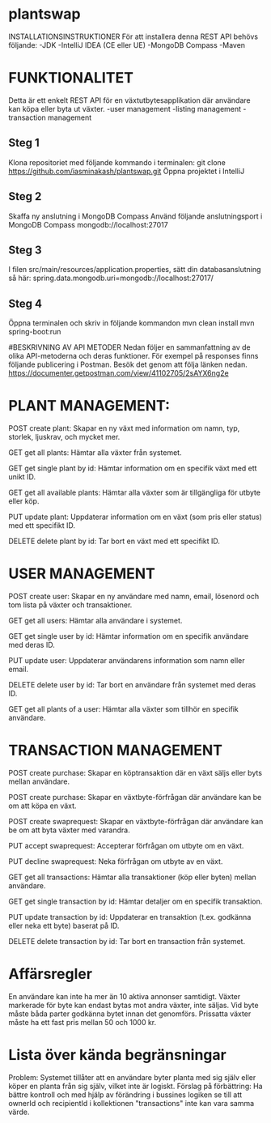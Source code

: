 # plantswap
INSTALLATIONSINSTRUKTIONER
För att installera denna REST API behövs följande:
-JDK 
-IntelliJ IDEA (CE eller UE)
-MongoDB Compass
-Maven



# FUNKTIONALITET
Detta är ett enkelt REST API för en växtutbytesapplikation där användare kan köpa eller byta ut växter.
-user management
-listing management
-transaction management


 ## Steg 1
Klona repositoriet med följande kommando i terminalen:
git clone https://github.com/iasminakash/plantswap.git
Öppna projektet i IntelliJ

 ## Steg 2
Skaffa ny anslutning i MongoDB Compass
Använd följande anslutningsport i MongoDB Compass
mongodb://localhost:27017

 ## Steg 3
I filen src/main/resources/application.properties, sätt din databasanslutning så här:
spring.data.mongodb.uri=mongodb://localhost:27017/<plantswap>

 ## Steg 4
Öppna terminalen och skriv in följande kommandon
mvn clean install
mvn spring-boot:run



#BESKRIVNING AV API METODER
Nedan följer en sammanfattning av de olika API-metoderna och deras funktioner. För exempel på responses finns följande publicering i Postman. Besök det genom att följa länken nedan.
https://documenter.getpostman.com/view/41102705/2sAYX6ng2e

# PLANT MANAGEMENT:
POST create plant: 
Skapar en ny växt med information om namn, typ, storlek, ljuskrav, och mycket mer.

GET get all plants: 
Hämtar alla växter från systemet.

GET get single plant by id: 
Hämtar information om en specifik växt med ett unikt ID.

GET get all available plants: 
Hämtar alla växter som är tillgängliga för utbyte eller köp.

PUT update plant: 
Uppdaterar information om en växt (som pris eller status) med ett specifikt ID.

DELETE delete plant by id: 
Tar bort en växt med ett specifikt ID.

# USER MANAGEMENT
POST create user: 
Skapar en ny användare med namn, email, lösenord och tom lista på växter och transaktioner.

GET get all users: 
Hämtar alla användare i systemet.

GET get single user by id: 
Hämtar information om en specifik användare med deras ID.

PUT update user: 
Uppdaterar användarens information som namn eller email.

DELETE delete user by id: 
Tar bort en användare från systemet med deras ID.

GET get all plants of a user: 
Hämtar alla växter som tillhör en specifik användare.

# TRANSACTION MANAGEMENT
POST create purchase: 
Skapar en köptransaktion där en växt säljs eller byts mellan användare.

POST create purchase: 
Skapar en växtbyte-förfrågan där användare kan be om att köpa en växt.

POST create swaprequest: 
Skapar en växtbyte-förfrågan där användare kan be om att byta växter med varandra.

PUT accept swaprequest: 
Accepterar förfrågan om utbyte om en växt.

PUT decline swaprequest: 
Neka förfrågan om utbyte av en växt.

GET get all transactions: 
Hämtar alla transaktioner (köp eller byten) mellan användare.

GET get single transaction by id: 
Hämtar detaljer om en specifik transaktion.

PUT update transaction by id: 
Uppdaterar en transaktion (t.ex. godkänna eller neka ett byte) baserat på ID.

DELETE delete transaction by id: 
Tar bort en transaction från systemet. 

# Affärsregler
En användare kan inte ha mer än 10 aktiva annonser samtidigt.
Växter markerade för byte kan endast bytas mot andra växter, inte säljas.
Vid byte måste båda parter godkänna bytet innan det genomförs.
Prissatta växter måste ha ett fast pris mellan 50 och 1000 kr.

# Lista över kända begränsningar
Problem: Systemet tillåter att en användare byter planta med sig själv eller köper en planta från sig själv, vilket inte är logiskt.
Förslag på förbättring: Ha bättre kontroll och med hjälp av förändring i bussines logiken se till att ownerId och recipientId i kollektionen "transactions" inte kan vara samma värde.


